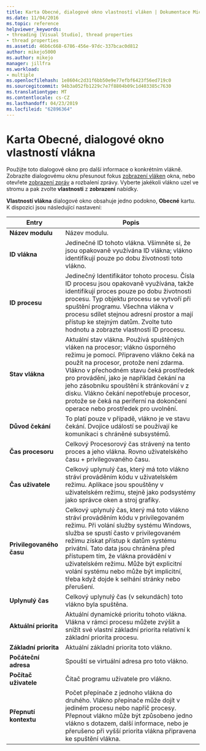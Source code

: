 ```yaml
---
title: Karta Obecné, dialogové okno vlastností vláken | Dokumentace Microsoftu
ms.date: 11/04/2016
ms.topic: reference
helpviewer_keywords:
- threading [Visual Studio], thread properties
- thread properties
ms.assetid: 46b6c668-6786-456e-97dc-337bcac0d812
author: mikejo5000
ms.author: mikejo
manager: jillfra
ms.workload:
- multiple
ms.openlocfilehash: 1e8604c2d31f6bb50e9e77efbf6423f56ed719c0
ms.sourcegitcommit: 94b3a052fb1229c7e7f8804b09c1d403385c7630
ms.translationtype: MT
ms.contentlocale: cs-CZ
ms.lasthandoff: 04/23/2019
ms.locfileid: "62896364"
---
```

# <a name="general-tab-thread-properties-dialog-box"></a>Karta Obecné, dialogové okno vlastností vlákna
Použijte toto dialogové okno pro další informace o konkrétním vlákně. Zobrazíte dialogovému oknu přesunout fokus [zobrazení vláken](../debugger/threads-view.md) okna, nebo otevřete [zobrazení zpráv](../debugger/messages-view.md) a rozbalení zprávy. Vyberte jakékoli vlákno uzel ve stromu a pak zvolte **vlastnosti** z **zobrazení** nabídky.

 **Vlastností vlákna** dialogové okno obsahuje jedno podokno, **Obecné** kartu. K dispozici jsou následující nastavení:

|Entry|Popis|
|-----------|-----------------|
|**Název modulu**|Název modulu.|
|**ID vlákna**|Jedinečné ID tohoto vlákna. Všimněte si, že jsou opakovaně využívána ID vlákna; vlákno identifikují pouze po dobu životnosti toto vlákno.|
|**ID procesu**|Jedinečný Identifikátor tohoto procesu. Čísla ID procesu jsou opakovaně využívána, takže identifikují proces pouze po dobu životnosti procesu. Typ objektu procesu se vytvoří při spuštění programu. Všechna vlákna v procesu sdílet stejnou adresní prostor a mají přístup ke stejným datům. Zvolte tuto hodnotu a zobrazte vlastnosti ID procesu.|
|**Stav vlákna**|Aktuální stav vlákna. Používá spuštěných vláken na procesor; vlákno úsporného režimu je pomocí. Připraveno vlákno čeká na použít na procesor, protože není zdarma. Vlákno v přechodném stavu čeká prostředek pro provádění, jako je například čekání na jeho zásobníku spouštění k stránkování v z disku. Vlákno čekání nepotřebuje procesor, protože se čeká na periferní na dokončení operace nebo prostředek pro uvolnění.|
|**Důvod čekání**|To platí pouze v případě, vlákno je ve stavu čekání. Dvojice událostí se používají ke komunikaci s chráněné subsystémů.|
|**Čas procesoru**|Celkový Procesorový čas strávený na tento proces a jeho vlákna. Rovno uživatelského času + privilegovaného času.|
|**Čas uživatele**|Celkový uplynulý čas, který má toto vlákno stráví prováděním kódu v uživatelském režimu. Aplikace jsou spouštěny v uživatelském režimu, stejně jako podsystémy jako správce oken a stroj grafiky.|
|**Privilegovaného času**|Celkový uplynulý čas, který má toto vlákno stráví prováděním kódu v privilegovaném režimu. Při volání služby systému Windows, služba se spustí často v privilegovaném režimu získat přístup k datům systému privátní. Tato data jsou chráněna před přístupem tím, že vlákna provádění v uživatelském režimu. Může být explicitní volání systému nebo může být implicitní, třeba když dojde k selhání stránky nebo přerušení.|
|**Uplynulý čas**|Celkový uplynulý čas (v sekundách) toto vlákno byla spuštěna.|
|**Aktuální priorita**|Aktuální dynamické prioritu tohoto vlákna. Vlákna v rámci procesu můžete zvýšit a snížit své vlastní základní priorita relativní k základní priorita procesu.|
|**Základní priorita**|Aktuální základní priorita toto vlákno.|
|**Počáteční adresa**|Spouští se virtuální adresa pro toto vlákno.|
|**Počítač uživatele**|Čítač programu uživatele pro vlákno.|
|**Přepnutí kontextu**|Počet přepínače z jednoho vlákna do druhého. Vlákno přepínače může dojít v jediném procesu nebo napříč procesy. Přepnout vlákno může být způsobeno jedno vlákno s dotazem, další informace, nebo je přerušeno při vyšší priorita vlákna připravena ke spuštění vlákna.|